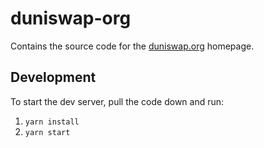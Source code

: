 # duniswap-org

Contains the source code for the [duniswap.org](https://duniswap.org) homepage.

## Development

To start the dev server, pull the code down and run:

1. `yarn install`
1. `yarn start`
